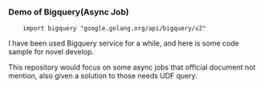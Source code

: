 ### Demo of Bigquery(Async Job)

```
	import bigquery "google.golang.org/api/bigquery/v2"
```

I have been used Bigquery service for a while, and here is some code sample for novel develop.

This repository would focus on some async jobs that official document not mention, also given a solution to those needs UDF query. 

